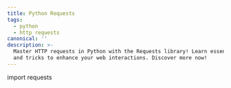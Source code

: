 ```yaml
---
title: Python Requests
tags:
  - python
  - http requests
canonical: ''
description: >-
  Master HTTP requests in Python with the Requests library! Learn essential tips
  and tricks to enhance your web interactions. Discover more now!
---
```

import requests
